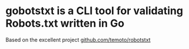 # gobotstxt is a CLI tool for validating Robots.txt written in Go

Based on the excellent project [github.com/temoto/robotstxt](https://github.com/temoto/robotstxt)
